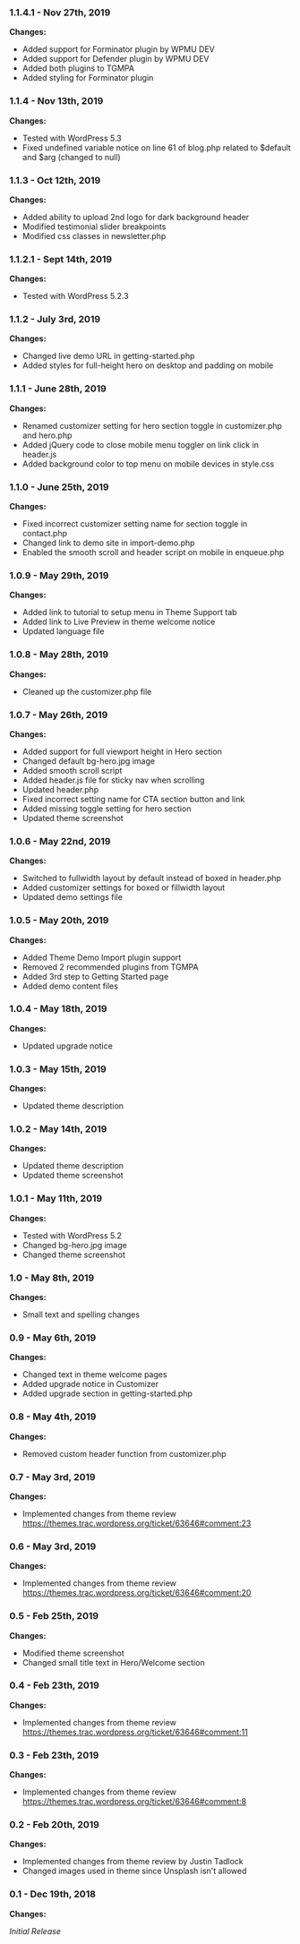 ### 1.1.4.1 - Nov 27th, 2019

**Changes:**

- Added support for Forminator plugin by WPMU DEV
- Added support for Defender plugin by WPMU DEV
- Added both plugins to TGMPA
- Added styling for Forminator plugin


### 1.1.4 - Nov 13th, 2019

**Changes:**

- Tested with WordPress 5.3
- Fixed undefined variable notice on line 61 of blog.php related to $default and $arg (changed to null)


### 1.1.3 - Oct 12th, 2019

**Changes:**

- Added ability to upload 2nd logo for dark background header
- Modified testimonial slider breakpoints
- Modified css classes in newsletter.php


### 1.1.2.1 - Sept 14th, 2019

**Changes:**

- Tested with WordPress 5.2.3


### 1.1.2 - July 3rd, 2019

**Changes:**

- Changed live demo URL in getting-started.php
- Added styles for full-height hero on desktop and padding on mobile


### 1.1.1 - June 28th, 2019

**Changes:**

- Renamed customizer setting for hero section toggle in customizer.php and hero.php
- Added jQuery code to close mobile menu toggler on link click in header.js
- Added background color to top menu on mobile devices in style.css


### 1.1.0 - June 25th, 2019

**Changes:**

- Fixed incorrect customizer setting name for section toggle in contact.php
- Changed link to demo site in import-demo.php
- Enabled the smooth scroll and header script on mobile in enqueue.php


### 1.0.9 - May 29th, 2019

**Changes:**

- Added link to tutorial to setup menu in Theme Support tab
- Added link to Live Preview in theme welcome notice
- Updated language file


### 1.0.8 - May 28th, 2019

**Changes:**

- Cleaned up the customizer.php file


### 1.0.7 - May 26th, 2019

**Changes:**

- Added support for full viewport height in Hero section
- Changed default bg-hero.jpg image
- Added smooth scroll script
- Added header.js file for sticky nav when scrolling
- Updated header.php
- Fixed incorrect setting name for CTA section button and link
- Added missing toggle setting for hero section
- Updated theme screenshot


### 1.0.6 - May 22nd, 2019

**Changes:**

- Switched to fullwidth layout by default instead of boxed in header.php
- Added customizer settings for boxed or fillwidth layout
- Updated demo settings file


### 1.0.5 - May 20th, 2019

**Changes:**

- Added Theme Demo Import plugin support
- Removed 2 recommended plugins from TGMPA
- Added 3rd step to Getting Started page
- Added demo content files


### 1.0.4 - May 18th, 2019

**Changes:**

- Updated upgrade notice


### 1.0.3 - May 15th, 2019

**Changes:**

- Updated theme description


### 1.0.2 - May 14th, 2019

**Changes:**

- Updated theme description
- Updated theme screenshot


### 1.0.1 - May 11th, 2019

**Changes:**

- Tested with WordPress 5.2
- Changed bg-hero.jpg image
- Changed theme screenshot


### 1.0 - May 8th, 2019

**Changes:**

- Small text and spelling changes


### 0.9 - May 6th, 2019

**Changes:**

- Changed text in theme welcome pages
- Added upgrade notice in Customizer
- Added upgrade section in getting-started.php


### 0.8 - May 4th, 2019

**Changes:**

- Removed custom header function from customizer.php


### 0.7 - May 3rd, 2019

**Changes:**

- Implemented changes from theme review https://themes.trac.wordpress.org/ticket/63646#comment:23


### 0.6 - May 3rd, 2019

**Changes:**

- Implemented changes from theme review https://themes.trac.wordpress.org/ticket/63646#comment:20


### 0.5 - Feb 25th, 2019

**Changes:**

- Modified theme screenshot
- Changed small title text in Hero/Welcome section


### 0.4 - Feb 23th, 2019

**Changes:**

- Implemented changes from theme review https://themes.trac.wordpress.org/ticket/63646#comment:11


### 0.3 - Feb 23th, 2019

**Changes:**

- Implemented changes from theme review https://themes.trac.wordpress.org/ticket/63646#comment:8


### 0.2 - Feb 20th, 2019

**Changes:**

- Implemented changes from theme review by Justin Tadlock
- Changed images used in theme since Unsplash isn't allowed


### 0.1 - Dec 19th, 2018

**Changes:**

*Initial Release*
